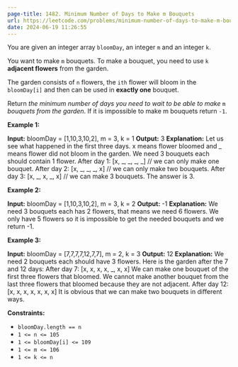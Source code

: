 ```yaml
---
page-title: 1482. Minimum Number of Days to Make m Bouquets
url: https://leetcode.com/problems/minimum-number-of-days-to-make-m-bouquets/description/?envType=daily-question&envId=2024-06-19
date: 2024-06-19 11:26:55
---
```

You are given an integer array `bloomDay`, an integer `m` and an integer `k`.

You want to make `m` bouquets. To make a bouquet, you need to use `k` **adjacent flowers** from the garden.

The garden consists of `n` flowers, the `ith` flower will bloom in the `bloomDay[i]` and then can be used in **exactly one** bouquet.

Return *the minimum number of days you need to wait to be able to make* `m` *bouquets from the garden*. If it is impossible to make m bouquets return `-1`.

**Example 1:**

**Input:** bloomDay = \[1,10,3,10,2\], m = 3, k = 1
**Output:** 3
**Explanation:** Let us see what happened in the first three days. x means flower bloomed and \_ means flower did not bloom in the garden.
We need 3 bouquets each should contain 1 flower.
After day 1: \[x, \_, \_, \_, \_\]   // we can only make one bouquet.
After day 2: \[x, \_, \_, \_, x\]   // we can only make two bouquets.
After day 3: \[x, \_, x, \_, x\]   // we can make 3 bouquets. The answer is 3.

**Example 2:**

**Input:** bloomDay = \[1,10,3,10,2\], m = 3, k = 2
**Output:** -1
**Explanation:** We need 3 bouquets each has 2 flowers, that means we need 6 flowers. We only have 5 flowers so it is impossible to get the needed bouquets and we return -1.

**Example 3:**

**Input:** bloomDay = \[7,7,7,7,12,7,7\], m = 2, k = 3
**Output:** 12
**Explanation:** We need 2 bouquets each should have 3 flowers.
Here is the garden after the 7 and 12 days:
After day 7: \[x, x, x, x, \_, x, x\]
We can make one bouquet of the first three flowers that bloomed. We cannot make another bouquet from the last three flowers that bloomed because they are not adjacent.
After day 12: \[x, x, x, x, x, x, x\]
It is obvious that we can make two bouquets in different ways.

**Constraints:**

-   `bloomDay.length == n`
-   `1 <= n <= 105`
-   `1 <= bloomDay[i] <= 109`
-   `1 <= m <= 106`
-   `1 <= k <= n`